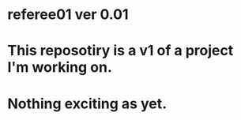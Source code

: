 # referee01 ver 0.01
# This reposotiry is a v1 of a project I'm working on. 
# Nothing exciting as yet. 
